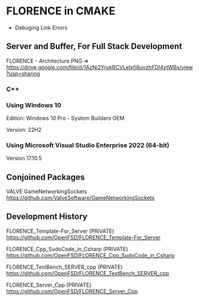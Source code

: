 # FLORENCE in CMAKE

- Debuging Link Errors

## Server and Buffer, For Full Stack Development
FLORENCE - Architecture.PNG => https://drive.google.com/file/d/1AzNi2YrukRCVLelxfj8uvzhFDI4ytWBs/view?usp=sharing

### C++


### Using Windows 10
Edition: Windows 10 Pro - System Builders OEM

Version: 22H2

### Using Microsoft Visual Studio Enterprise 2022 (64-bit) 

Version 17.10.5

## Conjoined Packages
VALVE GameNetworkingSockets
https://github.com/ValveSoftware/GameNetworkingSockets

## Development History
FLORENCE_Template-For_Server (PRIVATE)
https://github.com/OpenFSD/FLORENCE_Template-For_Server

FLORENCE_Cpp_SudoCode_in_Csharp (PRIVATE)
https://github.com/OpenFSD/FLORENCE_Cpp_SudoCode_in_Csharp

FLORENCE_TestBench_SERVER_cpp (PRIVATE)
https://github.com/OpenFSD/FLORENCE_TestBench_SERVER_cpp

FLORENCE_Server_Cpp (PRIVATE)
https://github.com/OpenFSD/FLORENCE_Server_Cpp
